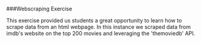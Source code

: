 ###Webscraping Exercise

This exercise provided us students a great opportunity to learn how to scrape data from an html webpage. In this instance
we scraped data from imdb's website on the top 200 movies and leveraging the 'themoviedb' API. 
